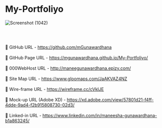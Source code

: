 # My-Portfoliyo

![Screenshot (1042)](https://user-images.githubusercontent.com/100486080/180643023-2eb94135-d586-423a-94af-2d27cd16f622.png)

<br><br>

🤟 GitHub URL - https://github.com/mGunawardhana <br><br>
🤟 GitHub Page URL - https://mgunawardhana.github.io/My-Portfoliyo/ <br><br>
🤟 000WebHost URL - http://maneegunawardhana.epizy.com/ <br><br>
🤟 Site Map URL - https://www.gloomaps.com/JaAKVAZ4NZ <br><br>
🤟 Wire-frame URL - https://wireframe.cc/cVkIJE <br><br>
🤟 Mock-up URL (Adobe XD) - https://xd.adobe.com/view/57801d21-f4ff-4dde-9ad4-f2b915808730-02d3/ <br><br>
🤟 Linked-in URL - https://www.linkedin.com/in/maneesha-gunawardhana-b1a863245/ <br><br>
